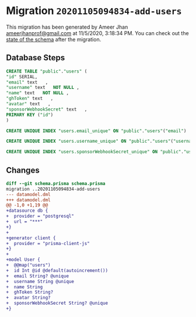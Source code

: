 # Migration `20201105094834-add-users`

This migration has been generated by Ameer Jhan <ameerjhanprof@gmail.com> at 11/5/2020, 3:18:34 PM.
You can check out the [state of the schema](./schema.prisma) after the migration.

## Database Steps

```sql
CREATE TABLE "public"."users" (
"id" SERIAL,
"email" text   ,
"username" text   NOT NULL ,
"name" text   NOT NULL ,
"ghToken" text   ,
"avatar" text   ,
"sponsorWebhookSecret" text   ,
PRIMARY KEY ("id")
)

CREATE UNIQUE INDEX "users.email_unique" ON "public"."users"("email")

CREATE UNIQUE INDEX "users.username_unique" ON "public"."users"("username")

CREATE UNIQUE INDEX "users.sponsorWebhookSecret_unique" ON "public"."users"("sponsorWebhookSecret")
```

## Changes

```diff
diff --git schema.prisma schema.prisma
migration ..20201105094834-add-users
--- datamodel.dml
+++ datamodel.dml
@@ -1,0 +1,19 @@
+datasource db {
+  provider = "postgresql"
+  url = "***"
+}
+
+generator client {
+  provider = "prisma-client-js"
+}
+
+model User {
+  @@map("users")
+  id Int @id @default(autoincrement())
+  email String? @unique
+  username String @unique
+  name String
+  ghToken String?
+  avatar String?
+  sponsorWebhookSecret String? @unique
+}
```


